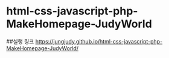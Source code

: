 # html-css-javascript-php-MakeHomepage-JudyWorld

##실행 링크
https://jungjudy.github.io/html-css-javascript-php-MakeHomepage-JudyWorld/
